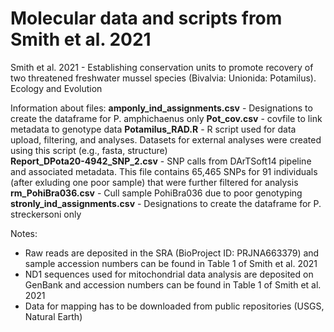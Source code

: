 # Molecular data and scripts from Smith et al. 2021
Smith et al. 2021 - Establishing conservation units to promote recovery of two threatened freshwater mussel species (Bivalvia: Unionida: Potamilus). Ecology and Evolution

Information about files:
**amponly_ind_assignments.csv** - Designations to create the dataframe for P. amphichaenus only 
**Pot_cov.csv** - covfile to link metadata to genotype data
**Potamilus_RAD.R** - R script used for data upload, filtering, and analyses. Datasets for external analyses were created using this script (e.g., fasta, structure)  
**Report_DPota20-4942_SNP_2.csv** - SNP calls from DArTSoft14 pipeline and associated metadata. This file contains 65,465 SNPs for 91 individuals (after exluding one poor sample) that were further filtered for analysis
**rm_PohiBra036.csv** - Cull sample PohiBra036 due to poor genotyping
**stronly_ind_assignments.csv** - Designations to create the dataframe for P. streckersoni only 

Notes:
- Raw reads are deposited in the SRA (BioProject ID: PRJNA663379) and sample accession numbers can be found in Table 1 of Smith et al. 2021
- ND1 sequences used for mitochondrial data analysis are deposited on GenBank and accession numbers can be found in Table 1 of Smith et al. 2021
- Data for mapping has to be downloaded from public repositories (USGS, Natural Earth)
